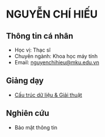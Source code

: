 # NGUYỄN CHÍ HIẾU

## Thông tin cá nhân

- Học vị: Thạc sĩ
- Chuyên ngành: Khoa học máy tính
- Email: [nguyenchihieu@mku.edu.vn](nguyenchihieu@mku.edu.vn)

## Giảng dạy

  - [Cấu trúc dữ liệu & Giải thuật](https://hieuchnguyen.github.io/teaching/dsa/lectures/2021-dsa)

## Nghiên cứu

- Bảo mật thông tin
